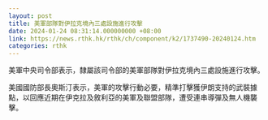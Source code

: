 ```yaml
---
layout: post
title: 美軍部隊對伊拉克境內三處設施進行攻擊
date: 2024-01-24 08:31:14.000000000 +08:00
link: https://news.rthk.hk/rthk/ch/component/k2/1737490-20240124.htm
categories: rthk
---
```


美軍中央司令部表示，隸屬該司令部的美軍部隊對伊拉克境內三處設施進行攻擊。

美國國防部長奧斯汀表示，美軍的攻擊行動必要，精準打擊獲伊朗支持的武裝據點，以回應近期在伊克拉及敘利亞的美軍及聯盟部隊，遭受連串導彈及無人機襲擊。
